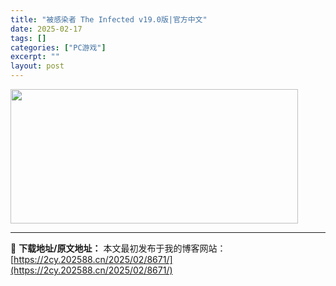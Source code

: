 ```yaml
---
title: "被感染者 The Infected v19.0版|官方中文"
date: 2025-02-17
tags: []
categories: ["PC游戏"]
excerpt: ""
layout: post
---
```


<img class="aligncenter size-full wp-image-8848" src="https://2cy.202588.cn/wp-content/uploads/2025/02/2025021813170030.webp" alt="" width="460" height="215" />

---
📖 **下载地址/原文地址：** 本文最初发布于我的博客网站：[https://2cy.202588.cn/2025/02/8671/](https://2cy.202588.cn/2025/02/8671/)
